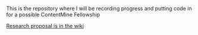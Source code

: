 This is the repository where I will be recording progress and putting code in for a possible ContentMine Fellowship

[Research proposal is in the wiki](https://github.com/larsgw/contentmine-fellowship/wiki/Research-project)
